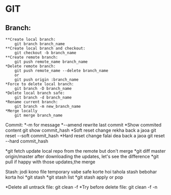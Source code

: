 # GIT
## Branch:
```git
**Create local branch:	
	git branch branch_name
**Create local branch and checkout:
	git checkout -b branch_name
**Create remote branch:
	git push remote_name branch_name
*Delete remote branch:
	git push remote_name --delete branch_name
	or
	git push origin :branch_name
*Force to delete local branch:
	git branch -D branch_name
*Delete local branch safe:
	git branch -d branch_name
*Rename current branch:
	git branch -m new_branch_name
*Merge locally
	git merge branch_name
```
Commit:
*-m for message
*--amend rewrite last commit
*Show commited content
	git show commit_hash
*Soft reset change rekha back a jaoa
	git reset --soft commit_hash
*Hard reset change falai dea back a jaoa
	git reset --hard commit_hash

*git fetch
	update local repo from the remote but don't merge
*git diff master origin/master
	after downloading the updates, let's see the difference
*git pull
	if happy with those updates,the merge

Stash:
jodi kono file temporary vabe safe korte hoi tahola stash bebohar korta hoi
*git stash
*git stash list
*git stash apply or pop

*Delete all untrack file:
	git clean -f
*Try before delete file:
	git clean -f -n
